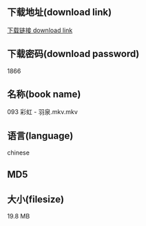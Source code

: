## 下载地址(download link)
[下载链接 download link](https://tutu365.netlify.app/?s=093+%E5%BD%A9%E8%99%B9+-+%E7%BE%BD%E6%B3%89.mkv)

## 下载密码(download password)
1866

## 名称(book name)
093 彩虹 - 羽泉.mkv.mkv

## 语言(language)
chinese

## MD5


## 大小(filesize)
19.8 MB
